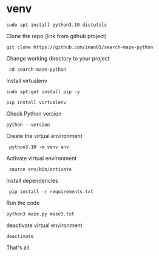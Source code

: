 # venv
  

  ``` sudo apt install python3.10-distutils ```

   
Clone the repo (link from github project)
  
  
``` git clone https://github.com/iman01/search-maze-python ```

Change working directory to your project
  
  
``` cd search-maze-python```

      
Install virtualenv

  
  ```sudo apt-get install pip -y```

     
``` pip install virtualenv ```
  
  
Check Python version
  
  
``` python --version ```
  
  
Create the virtual environment
  
  
``` python3.10 -m venv env```
  
  
Activate virtual environment
  
  
``` source env/bin/activate```
  
  
Install dependencies


``` pip install -r requirements.txt```
  
  
Run the code
  
  
``` python3 maze.py maze3.txt ```
  
  
  
  
deactivate virtual environment
  
  
``` deactivate ```
  
  
  
That's all.

